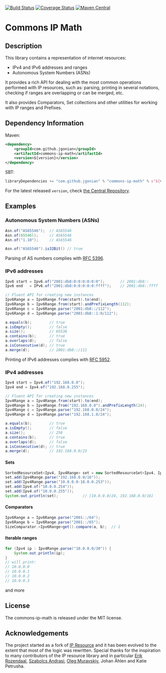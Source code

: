 [![Build Status](https://travis-ci.org/jgonian/commons-ip-math.svg?branch=master)](https://travis-ci.org/jgonian/commons-ip-math)
[![Coverage Status](https://img.shields.io/coveralls/jgonian/commons-ip-math.svg)](https://coveralls.io/r/jgonian/commons-ip-math)
[![Maven Central](https://maven-badges.herokuapp.com/maven-central/net.ripe.commons/commons-ip-math/badge.svg)](https://maven-badges.herokuapp.com/maven-central/com.github.jgonian/commons-ip-math)

Commons IP Math
================

Description
-----------

This library contains a representation of internet resources:

* IPv4 and IPv6 addresses and ranges
* Autonomous System Numbers (ASNs)

It provides a rich API for dealing with the most common operations performed with IP resources, such as:
parsing, printing in several notations, checking if ranges are overlapping or can be merged, etc.

It also provides Comparators, Set collections and other utilities for working with IP ranges and Prefixes.

Dependency Information
-----------------------

Maven:
```xml
<dependency>
    <groupId>com.github.jgonian</groupId>
    <artifactId>commons-ip-math</artifactId>
    <version>${version}</version>
</dependency>
```

SBT:
```scala
libraryDependencies += "com.github.jgonian" % "commons-ip-math" % s"${version}"
```

For the latest released `version`, check [the Central Repository](https://maven-badges.herokuapp.com/maven-central/com.github.jgonian/commons-ip-math).

Examples
---------

### Autonomous System Numbers (ASNs)

```java
Asn.of("AS65546");  // AS65546
Asn.of(65546l);     // AS65546
Asn.of("1.10");     // AS65546

Asn.of("AS65546").is32Bit() // true
```
Parsing of AS numbers complies with [RFC 5396](http://tools.ietf.org/html/rfc5396).

### IPv6 addresses

```java
Ipv6 start = Ipv6.of("2001:db8:0:0:0:0:0:0");       // 2001:db8::
Ipv6 end   = IPv6.of("2001:db8:0:0:0:0:0:ffff");    // 2001:db8::ffff

// Fluent API for creating new instances
Ipv6Range a = Ipv6Range.from(start).to(end);
Ipv6Range b = Ipv6Range.from(start).andPrefixLength(112);
Ipv6Range c = Ipv6Range.parse("2001:db8::/112");
Ipv6Range d = Ipv6Range.parse("2001:db8::1:0/112");

a.equals(b);        // true
a.isEmpty();        // false
a.size();           // 65536
a.contains(b);      // true
a.overlaps(d);      // false
a.isConsecutive(d); // true
a.merge(d);         // 2001:db8::/111
```
Printing of IPv6 addresses complies with [RFC 5952](http://tools.ietf.org/html/rfc5952).

### IPv4 addresses

```java
Ipv4 start = Ipv4.of("192.168.0.0");
Ipv4 end = Ipv4.of("192.168.0.255");

// Fluent API for creating new instances
Ipv4Range a = Ipv4Range.from(start).to(end);
Ipv4Range b = Ipv4Range.from("192.168.0.0").andPrefixLength(24);
Ipv4Range c = Ipv4Range.parse("192.168.0.0/24");
Ipv4Range d = Ipv4Range.parse("192.168.1.0/24");

a.equals(b);        // true
a.isEmpty();        // false
a.size();           // 256
a.contains(b);      // true
a.overlaps(d);      // false
a.isConsecutive(d); // true
a.merge(d);         // 192.168.0.0/23
```

#### Sets
```java
SortedResourceSet<Ipv4, Ipv4Range> set = new SortedResourceSet<Ipv4, Ipv4Range>();
set.add(Ipv4Range.parse("192.168.0.0/16"));
set.add(Ipv4Range.parse("10.0.0.0-10.0.0.253"));
set.add(Ipv4.of("10.0.0.254"));
set.add(Ipv4.of("10.0.0.255"));
System.out.println(set);           // [10.0.0.0/24, 192.168.0.0/16]

```
#### Comparators
```java
Ipv6Range a = Ipv6Range.parse("2001::/64");
Ipv6Range b = Ipv6Range.parse("2001::/65");
SizeComparator.<Ipv6Range>get().compare(a, b);  // 1
```
#### Iterable ranges
```java
for (Ipv4 ip : Ipv4Range.parse("10.0.0.0/30")) {
    System.out.println(ip);
}
// will print:
// 10.0.0.0
// 10.0.0.1
// 10.0.0.2
// 10.0.0.3
```

and more

License
--------
The commons-ip-math is released under the MIT license.

Acknowledgements
------------
The project started as a fork of [IP Resource](https://github.com/RIPE-NCC/ipresource) and it has been evolved 
to the extent that most of the logic was rewritten. Special thanks for the inspiration to many contributors of the 
IP resource library and in particular [Erik Rozendaal](https://github.com/erikrozendaal), [Szabolcs Andrasi](https://github.com/sandrasi), 
[Oleg Muravskiy](https://github.com/omuravskiy), Johan Ählen and Katie Petrusha.

